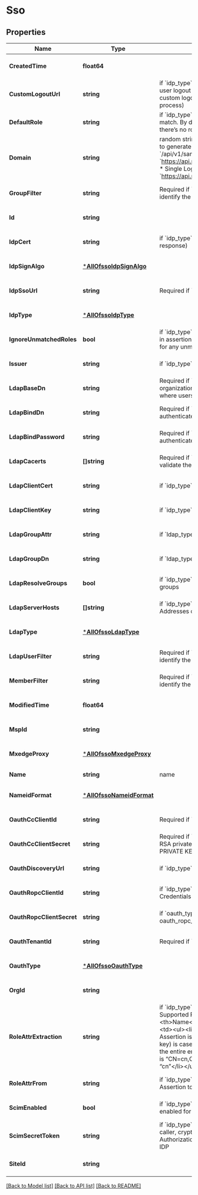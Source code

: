 # Sso

## Properties
Name | Type | Description | Notes
------------ | ------------- | ------------- | -------------
**CreatedTime** | **float64** |  | [optional] [default to null]
**CustomLogoutUrl** | **string** | if &#x60;idp_type&#x60;&#x3D;&#x3D;&#x60;saml&#x60;, a URL we will redirect the user after user logout from Mist (for some IdP which supports a custom logout URL that is different from SP-initiated SLO process) | [optional] [default to null]
**DefaultRole** | **string** | if &#x60;idp_type&#x60;&#x3D;&#x3D;&#x60;saml&#x60;, default role to assign if there’s no match. By default, an assertion is treated as invalid when there’s no role matched | [optional] [default to null]
**Domain** | **string** | random string generated during the SSO creation and used to generate the SAML URLs:   * ACS URL &#x3D; &#x60;/api/v1/saml/{domain}/login&#x60; (e.g. &#x60;https://api.mist.com/api/v1/saml/s4t5vwv8/login&#x60;)   * Single Logout URL &#x3D; &#x60;/api/v1/saml/{domain}/logout&#x60; (e.g. &#x60;https://api.mist.com/api/v1/saml/s4t5vwv8/logout&#x60;) | [optional] [default to null]
**GroupFilter** | **string** | Required if &#x60;ldap_type&#x60;&#x3D;&#x3D;&#x60;custom&#x60;, LDAP filter that will identify the type of group | [optional] [default to null]
**Id** | **string** |  | [optional] [default to null]
**IdpCert** | **string** | if &#x60;idp_type&#x60;&#x3D;&#x3D;&#x60;saml&#x60;. IDP Cert (used to verify the signed response) | [optional] [default to null]
**IdpSignAlgo** | [***AllOfssoIdpSignAlgo**](AllOfssoIdpSignAlgo.md) |  | [optional] [default to null]
**IdpSsoUrl** | **string** | Required if &#x60;idp_type&#x60;&#x3D;&#x3D;&#x60;saml&#x60;, IDP Single-Sign-On URL | [optional] [default to null]
**IdpType** | [***AllOfssoIdpType**](AllOfssoIdpType.md) |  | [optional] [default to null]
**IgnoreUnmatchedRoles** | **bool** | if &#x60;idp_type&#x60;&#x3D;&#x3D;&#x60;saml&#x60;, ignore any unmatched roles provided in assertion. By default, an assertion is treated as invalid for any unmatched role | [optional] [default to null]
**Issuer** | **string** | if &#x60;idp_type&#x60;&#x3D;&#x3D;&#x60;saml&#x60;. IDP issuer URL | [optional] [default to null]
**LdapBaseDn** | **string** | Required if &#x60;idp_type&#x60;&#x3D;&#x3D;&#x60;ldap&#x60;, whole domain or a specific organization unit (container) in Search base to specify where users and groups are found in the LDAP tree | [optional] [default to null]
**LdapBindDn** | **string** | Required if &#x60;idp_type&#x60;&#x3D;&#x3D;&#x60;ldap&#x60;, the account used to authenticate against the LDAP | [optional] [default to null]
**LdapBindPassword** | **string** | Required if &#x60;idp_type&#x60;&#x3D;&#x3D;&#x60;ldap&#x60;, the password used to authenticate against the LDAP | [optional] [default to null]
**LdapCacerts** | **[]string** | Required if &#x60;idp_type&#x60;&#x3D;&#x3D;&#x60;ldap&#x60;, list of CA certificates to validate the LDAP certificate | [optional] [default to null]
**LdapClientCert** | **string** | if &#x60;idp_type&#x60;&#x3D;&#x3D;&#x60;ldap&#x60;, LDAPS Client certificate | [optional] [default to null]
**LdapClientKey** | **string** | if &#x60;idp_type&#x60;&#x3D;&#x3D;&#x60;ldap&#x60;, Key for the &#x60;ldap_client_cert&#x60; | [optional] [default to null]
**LdapGroupAttr** | **string** | if &#x60;ldap_type&#x60;&#x3D;&#x3D;&#x60;custom&#x60; | [optional] [default to memberOf]
**LdapGroupDn** | **string** | if &#x60;ldap_type&#x60;&#x3D;&#x3D;&#x60;custom&#x60; | [optional] [default to base_dn]
**LdapResolveGroups** | **bool** | if &#x60;idp_type&#x60;&#x3D;&#x3D;&#x60;ldap&#x60;, whether to recursively resolve LDAP groups | [optional] [default to false]
**LdapServerHosts** | **[]string** | if &#x60;idp_type&#x60;&#x3D;&#x3D;&#x60;ldap&#x60;, list of LDAP/LDAPS server IP Addresses or Hostnames | [optional] [default to null]
**LdapType** | [***AllOfssoLdapType**](AllOfssoLdapType.md) |  | [optional] [default to null]
**LdapUserFilter** | **string** | Required if &#x60;ldap_type&#x60;&#x3D;&#x3D;&#x60;custom&#x60;, LDAP filter that will identify the type of user | [optional] [default to null]
**MemberFilter** | **string** | Required if &#x60;ldap_type&#x60;&#x3D;&#x3D;&#x60;custom&#x60;,LDAP filter that will identify the type of member | [optional] [default to null]
**ModifiedTime** | **float64** |  | [optional] [default to null]
**MspId** | **string** |  | [optional] [default to null]
**MxedgeProxy** | [***AllOfssoMxedgeProxy**](AllOfssoMxedgeProxy.md) |  | [optional] [default to null]
**Name** | **string** | name | [default to null]
**NameidFormat** | [***AllOfssoNameidFormat**](AllOfssoNameidFormat.md) |  | [optional] [default to null]
**OauthCcClientId** | **string** | Required if &#x60;idp_type&#x60;&#x3D;&#x3D;&#x60;oauth&#x60;, Client Credentials | [optional] [default to null]
**OauthCcClientSecret** | **string** | Required if &#x60;idp_type&#x60;&#x3D;&#x3D;&#x60;oauth&#x60;, oauth_cc_client_secret is RSA private key, of the form \&quot;-----BEGIN RSA PRIVATE KEY--....\&quot; | [optional] [default to null]
**OauthDiscoveryUrl** | **string** | if &#x60;idp_type&#x60;&#x3D;&#x3D;&#x60;oauth&#x60; | [optional] [default to null]
**OauthRopcClientId** | **string** | if &#x60;idp_type&#x60;&#x3D;&#x3D;&#x60;oauth&#x60;, ropc &#x3D; Resource Owner Password Credentials | [optional] [default to null]
**OauthRopcClientSecret** | **string** | if &#x60;oauth_type&#x60;&#x3D;&#x3D;&#x60;azure&#x60; or &#x60;oauth_type&#x60;&#x3D;&#x3D;&#x60;azure-gov&#x60;. oauth_ropc_client_secret can be empty | [optional] [default to null]
**OauthTenantId** | **string** | Required if &#x60;idp_type&#x60;&#x3D;&#x3D;&#x60;oauth&#x60;, oauth_tenant_id | [optional] [default to null]
**OauthType** | [***AllOfssoOauthType**](AllOfssoOauthType.md) |  | [optional] [default to null]
**OrgId** | **string** |  | [optional] [default to null]
**RoleAttrExtraction** | **string** | if &#x60;idp_type&#x60;&#x3D;&#x3D;&#x60;saml&#x60;, custom role attribute parsing scheme  Supported Role Parsing Schemes &lt;table&gt;&lt;tr&gt;&lt;th&gt;Name&lt;/th&gt;&lt;th&gt;Scheme&lt;/th&gt;&lt;/tr&gt;&lt;tr&gt;&lt;td&gt;cn&lt;/td&gt;&lt;td&gt;&lt;ul&gt;&lt;li&gt;The expected role attribute format in SAML Assertion is “CN&#x3D;cn,OU&#x3D;ou1,OU&#x3D;ou2,…”&lt;/li&gt;&lt;li&gt;CN (the key) is case insensitive and exactly 1 CN is expected (or the entire entry will be ignored)&lt;/li&gt;&lt;li&gt;E.g. if role attribute is “CN&#x3D;cn,OU&#x3D;ou1,OU&#x3D;ou2” then parsed role value is “cn”&lt;/li&gt;&lt;/ul&gt;&lt;/td&gt;&lt;/tr&gt;&lt;/table&gt; | [optional] [default to null]
**RoleAttrFrom** | **string** | if &#x60;idp_type&#x60;&#x3D;&#x3D;&#x60;saml&#x60;, name of the attribute in SAML Assertion to extract role from | [optional] [default to Role]
**ScimEnabled** | **bool** | if &#x60;idp_type&#x60;&#x3D;&#x3D;&#x60;oauth&#x60;, indicates if SCIM provisioning is enabled for the OAuth IDP | [optional] [default to false]
**ScimSecretToken** | **string** | if &#x60;idp_type&#x60;&#x3D;&#x3D;&#x60;oauth&#x60;, scim_secret_token (generated by caller, crypto-random) is used as the Bearer token in the Authorization header of SCIM provisioning requests by the IDP | [optional] [default to null]
**SiteId** | **string** |  | [optional] [default to null]

[[Back to Model list]](../README.md#documentation-for-models) [[Back to API list]](../README.md#documentation-for-api-endpoints) [[Back to README]](../README.md)

